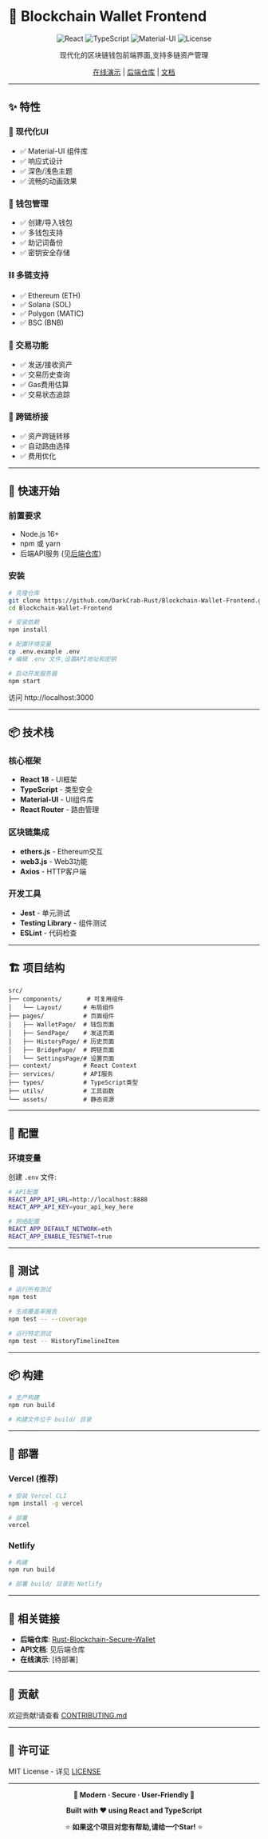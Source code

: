 # 🎨 Blockchain Wallet Frontend

<div align="center">

![React](https://img.shields.io/badge/React-18.2.0-blue)
![TypeScript](https://img.shields.io/badge/TypeScript-4.9.5-blue)
![Material-UI](https://img.shields.io/badge/MUI-7.3.4-blue)
![License](https://img.shields.io/badge/License-MIT-green)

现代化的区块链钱包前端界面,支持多链资产管理

[在线演示](#) | [后端仓库](https://github.com/DarkCrab-Rust/Rust-Secure-Wallet-AI) | [文档](#)

</div>

---

## ✨ 特性

### 🎨 现代化UI
- ✅ Material-UI 组件库
- ✅ 响应式设计
- ✅ 深色/浅色主题
- ✅ 流畅的动画效果

### 💼 钱包管理
- ✅ 创建/导入钱包
- ✅ 多钱包支持
- ✅ 助记词备份
- ✅ 密钥安全存储

### ⛓️ 多链支持
- ✅ Ethereum (ETH)
- ✅ Solana (SOL)
- ✅ Polygon (MATIC)
- ✅ BSC (BNB)

### 💸 交易功能
- ✅ 发送/接收资产
- ✅ 交易历史查询
- ✅ Gas费用估算
- ✅ 交易状态追踪

### 🌉 跨链桥接
- ✅ 资产跨链转移
- ✅ 自动路由选择
- ✅ 费用优化

---

## 🚀 快速开始

### 前置要求
- Node.js 16+
- npm 或 yarn
- 后端API服务 (见[后端仓库](https://github.com/DarkCrab-Rust/Rust-Secure-Wallet-AI))

### 安装

```bash
# 克隆仓库
git clone https://github.com/DarkCrab-Rust/Blockchain-Wallet-Frontend.git
cd Blockchain-Wallet-Frontend

# 安装依赖
npm install

# 配置环境变量
cp .env.example .env
# 编辑 .env 文件,设置API地址和密钥

# 启动开发服务器
npm start
```

访问 http://localhost:3000

---

## 📦 技术栈

### 核心框架
- **React 18** - UI框架
- **TypeScript** - 类型安全
- **Material-UI** - UI组件库
- **React Router** - 路由管理

### 区块链集成
- **ethers.js** - Ethereum交互
- **web3.js** - Web3功能
- **Axios** - HTTP客户端

### 开发工具
- **Jest** - 单元测试
- **Testing Library** - 组件测试
- **ESLint** - 代码检查

---

## 🏗️ 项目结构

```
src/
├── components/       # 可复用组件
│   └── Layout/      # 布局组件
├── pages/           # 页面组件
│   ├── WalletPage/  # 钱包页面
│   ├── SendPage/    # 发送页面
│   ├── HistoryPage/ # 历史页面
│   ├── BridgePage/  # 跨链页面
│   └── SettingsPage/# 设置页面
├── context/         # React Context
├── services/        # API服务
├── types/           # TypeScript类型
├── utils/           # 工具函数
└── assets/          # 静态资源
```

---

## 🔧 配置

### 环境变量

创建 `.env` 文件:

```bash
# API配置
REACT_APP_API_URL=http://localhost:8888
REACT_APP_API_KEY=your_api_key_here

# 网络配置
REACT_APP_DEFAULT_NETWORK=eth
REACT_APP_ENABLE_TESTNET=true
```

---

## 🧪 测试

```bash
# 运行所有测试
npm test

# 生成覆盖率报告
npm test -- --coverage

# 运行特定测试
npm test -- HistoryTimelineItem
```

---

## 📦 构建

```bash
# 生产构建
npm run build

# 构建文件位于 build/ 目录
```

---

## 🚀 部署

### Vercel (推荐)

```bash
# 安装 Vercel CLI
npm install -g vercel

# 部署
vercel
```

### Netlify

```bash
# 构建
npm run build

# 部署 build/ 目录到 Netlify
```

---

## 🔗 相关链接

- **后端仓库**: [Rust-Blockchain-Secure-Wallet](https://github.com/DarkCrab-Rust/Rust-Secure-Wallet-AI)
- **API文档**: 见后端仓库
- **在线演示**: [待部署]

---

## 🤝 贡献

欢迎贡献!请查看 [CONTRIBUTING.md](CONTRIBUTING.md)

---

## 📄 许可证

MIT License - 详见 [LICENSE](LICENSE)

---

<div align="center">

**🎨 Modern · Secure · User-Friendly 🎨**

**Built with ❤️ using React and TypeScript**

⭐ **如果这个项目对您有帮助,请给一个Star!** ⭐

</div>

